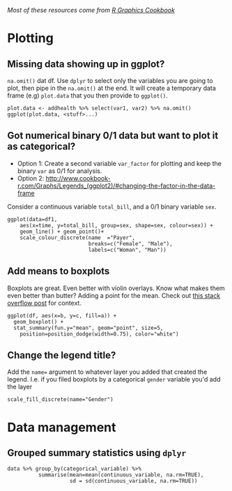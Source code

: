 _Most of these resources come from [R Graphics Cookbook](www.cookbook-r.com/Graphs/)_ 


# Plotting

## Missing data showing up in ggplot? 
`na.omit()` dat df. Use `dplyr` to select only the variables you are going to plot, then pipe in the `na.omit()` at the end. It will create a temporary data frame (e.g) `plot.data` that you then provide to `ggplot()`.


```
plot.data <- addhealth %>% select(var1, var2) %>% na.omit()
ggplot(plot.data, <stuff>...)
```


## Got numerical binary 0/1 data but want to plot it as categorical? 
* Option 1: Create a second variable `var_factor` for plotting and keep the binary `var` as 0/1 for analysis. 
* Option 2: http://www.cookbook-r.com/Graphs/Legends_(ggplot2)/#changing-the-factor-in-the-data-frame

Consider a continuous variable `total_bill`, and a 0/1 binary variable `sex`. 
```
ggplot(data=df1, 
    aes(x=time, y=total_bill, group=sex, shape=sex, colour=sex)) + 
    geom_line() + geom_point()+ 
    scale_colour_discrete(name  ="Payer",
                          breaks=c("Female", "Male"),
                          labels=c("Woman", "Man"))
```


## Add means to boxplots
Boxplots are great. Even better with violin overlays. Know what makes them even better than butter? Adding a point for the mean. Check out [this stack overflow post](https://stackoverflow.com/questions/23942959/ggplot2-show-separate-mean-values-in-box-plot-for-grouped-data) for context. 

```
ggplot(df, aes(x=b, y=c, fill=a)) +
  geom_boxplot() +
  stat_summary(fun.y="mean", geom="point", size=5,
    position=position_dodge(width=0.75), color="white")
```


## Change the legend title? 
Add the `name=` argument to whatever layer you added that created the legend. 
I.e. if you filed boxplots by a categorical `gender` variable you'd add the layer

```
scale_fill_discrete(name="Gender")
```


# Data management

## Grouped summary statistics using `dplyr`

```
data %>% group_by(categorical_variable) %>% 
          summarise(mean=mean(continuous_variable, na.rm=TRUE), 
                    sd = sd(continuous_variable, na.rm=TRUE))
```



